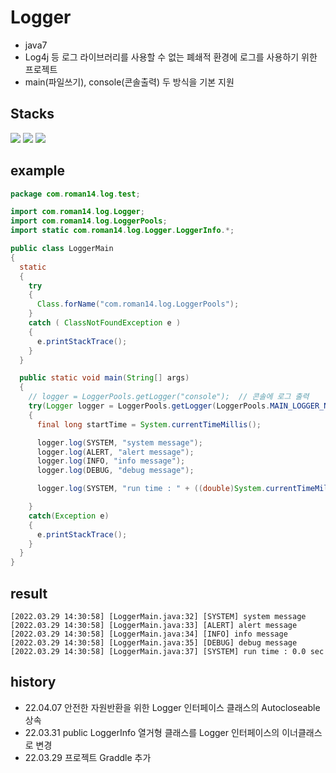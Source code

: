 # Logger
- java7
- Log4j 등 로그 라이브러리를 사용할 수 없는 폐쇄적 환경에 로그를 사용하기 위한 프로젝트
- main(파일쓰기), console(콘솔출력) 두 방식을 기본 지원


## Stacks
<div>
  <img src="https://img.shields.io/badge/java-007396?style=for-the-badge&logo=java&logoColor=white">
  <img src="https://img.shields.io/badge/github-181717?style=for-the-badge&logo=github&logoColor=white">
  <img src="https://img.shields.io/badge/git-F05032?style=for-the-badge&logo=git&logoColor=white">
</div>



## example
```java
package com.roman14.log.test;

import com.roman14.log.Logger;
import com.roman14.log.LoggerPools;
import static com.roman14.log.Logger.LoggerInfo.*;

public class LoggerMain
{
  static
  {
    try
    {
      Class.forName("com.roman14.log.LoggerPools");
    }
    catch ( ClassNotFoundException e )
    {
      e.printStackTrace();
    }
  }

  public static void main(String[] args)
  {
    // logger = LoggerPools.getLogger("console");  // 콘솔에 로그 출력
    try(Logger logger = LoggerPools.getLogger(LoggerPools.MAIN_LOGGER_NAME))
    {
      final long startTime = System.currentTimeMillis();

      logger.log(SYSTEM, "system message");
      logger.log(ALERT, "alert message");
      logger.log(INFO, "info message");
      logger.log(DEBUG, "debug message");

      logger.log(SYSTEM, "run time : " + ((double)System.currentTimeMillis() - startTime)/1000 + " sec");

    }
    catch(Exception e)
    {
      e.printStackTrace();
    }
  }
}

```
## result
```
[2022.03.29 14:30:58] [LoggerMain.java:32] [SYSTEM] system message
[2022.03.29 14:30:58] [LoggerMain.java:33] [ALERT] alert message
[2022.03.29 14:30:58] [LoggerMain.java:34] [INFO] info message
[2022.03.29 14:30:58] [LoggerMain.java:35] [DEBUG] debug message
[2022.03.29 14:30:58] [LoggerMain.java:37] [SYSTEM] run time : 0.0 sec

```

## history
- 22.04.07 안전한 자원반환을 위한 Logger 인터페이스 클래스의 Autocloseable 상속
- 22.03.31 public LoggerInfo 열거형 클래스를 Logger 인터페이스의 이너클래스로 변경
- 22.03.29 프로젝트 Graddle 추가
